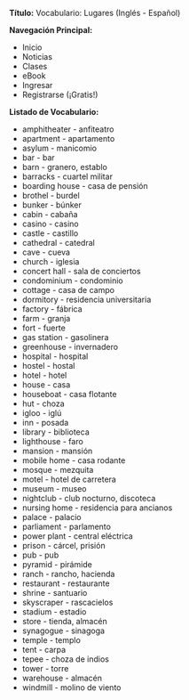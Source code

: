 

**Título:** Vocabulario: Lugares (Inglés - Español)

**Navegación Principal:**

*   Inicio
*   Noticias
*   Clases
*   eBook
*   Ingresar
*   Registrarse (¡Gratis!)

**Listado de Vocabulario:**



*   amphitheater - anfiteatro
*   apartment - apartamento
*   asylum - manicomio
*   bar - bar
*   barn - granero, establo
*   barracks - cuartel militar
*   boarding house - casa de pensión
*   brothel - burdel
*   bunker - búnker
*   cabin - cabaña
*   casino - casino
*   castle - castillo
*   cathedral - catedral
*   cave - cueva
*   church - iglesia
*   concert hall - sala de conciertos
*   condominium - condominio
*   cottage - casa de campo
*   dormitory - residencia universitaria
*   factory - fábrica
*   farm - granja
*   fort - fuerte
*   gas station - gasolinera
*   greenhouse - invernadero
*   hospital - hospital
*   hostel - hostal
*   hotel - hotel
*   house - casa
*   houseboat - casa flotante
*   hut - choza
*   igloo - iglú
*   inn - posada
*   library - biblioteca
*   lighthouse - faro
*   mansion - mansión
*   mobile home - casa rodante
*   mosque - mezquita
*   motel - hotel de carretera
*   museum - museo
*   nightclub - club nocturno, discoteca
*   nursing home - residencia para ancianos
*   palace - palacio
*   parliament - parlamento
*   power plant - central eléctrica
*   prison - cárcel, prisión
*   pub - pub
*   pyramid - pirámide
*   ranch - rancho, hacienda
*   restaurant - restaurante
*   shrine - santuario
*   skyscraper - rascacielos
*   stadium - estadio
*   store - tienda, almacén
*   synagogue - sinagoga
*   temple - templo
*   tent - carpa
*   tepee - choza de indios
*   tower - torre
*   warehouse - almacén
*   windmill - molino de viento


